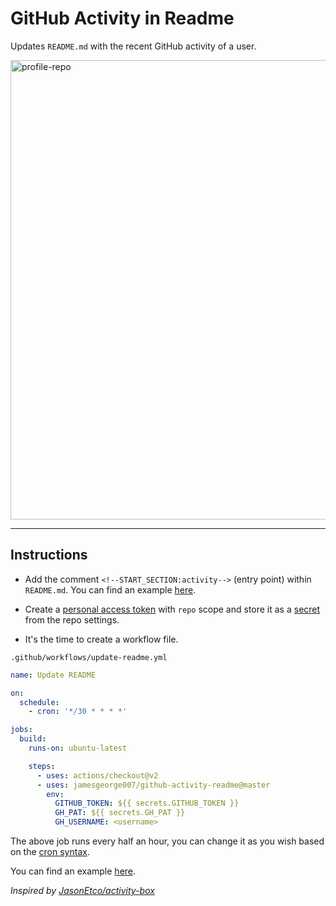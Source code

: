 # GitHub Activity in Readme

Updates `README.md` with the recent GitHub activity of a user.

<img width="735" alt="profile-repo" src="https://user-images.githubusercontent.com/25279263/87703301-3aa4a500-c7b8-11ea-8eb6-245121997a7b.png">

---

## Instructions

- Add the comment `<!--START_SECTION:activity-->` (entry point) within `README.md`. You can find an example [here](https://github.com/jamesgeorge007/jamesgeorge007/blob/master/README.md).

- Create a [personal access token](https://docs.github.com/en/github/authenticating-to-github/creating-a-personal-access-token) with `repo` scope and store it as a [secret](https://docs.github.com/en/actions/configuring-and-managing-workflows/creating-and-storing-encrypted-secrets) from the repo settings.

- It's the time to create a workflow file.

`.github/workflows/update-readme.yml`

```yml
name: Update README

on:
  schedule:
    - cron: '*/30 * * * *'

jobs:
  build:
    runs-on: ubuntu-latest

    steps:
      - uses: actions/checkout@v2
      - uses: jamesgeorge007/github-activity-readme@master
        env:
          GITHUB_TOKEN: ${{ secrets.GITHUB_TOKEN }}
          GH_PAT: ${{ secrets.GH_PAT }}
          GH_USERNAME: <username>
```

The above job runs every half an hour, you can change it as you wish based on the [cron syntax](https://jasonet.co/posts/scheduled-actions/#the-cron-syntax).

You can find an example [here](https://github.com/jamesgeorge007/jamesgeorge007/blob/master/.github/workflows/update-readme.yml).

_Inspired by [JasonEtco/activity-box](https://github.com/JasonEtco/activity-box)_
